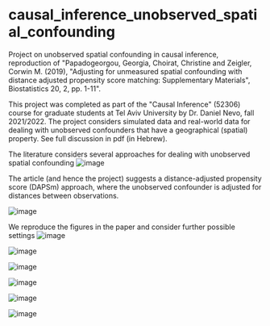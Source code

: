 # causal_inference_unobserved_spatial_confounding
Project on unobserved spatial confounding in causal inference, reproduction of "Papadogeorgou, Georgia, Choirat, Christine and Zeigler, Corwin M. (2019), "Adjusting for unmeasured spatial confounding with distance adjusted propensity score matching: Supplementary Materials", Biostatistics 20, 2, pp. 1-11".

This project was completed as part of the "Causal Inference" (52306) course for graduate students at Tel Aviv University by Dr. Daniel Nevo, fall 2021/2022.
The project considers simulated data and real-world data for dealing with unobserved confounders that have a geographical (spatial) property.
See full discussion in pdf (in Hebrew).

The literature considers several approaches for dealing with unobserved spatial confounding
![image](https://user-images.githubusercontent.com/18293025/174753902-3722a762-c371-4eba-b95e-3b33c8a07dab.png)

The article (and hence the project) suggests a distance-adjusted propensity score (DAPSm) approach, where the unobserved confounder is adjusted for distances between observations.

![image](https://user-images.githubusercontent.com/18293025/174754201-83d76fe5-1f76-4b7d-8f18-a19b3a9cfa15.png)

We reproduce the figures in the paper and consider further possible settings
![image](https://user-images.githubusercontent.com/18293025/174754351-7c1ad6fa-a4b5-4904-8a52-0fb7144cad72.png)

![image](https://user-images.githubusercontent.com/18293025/174754397-f67a6127-b5a8-4f41-9713-111c0c804dde.png)

![image](https://user-images.githubusercontent.com/18293025/174754437-ceba6139-0420-414e-8220-1a4b1b0e483d.png)

![image](https://user-images.githubusercontent.com/18293025/174754477-ebff17eb-c9af-433d-a647-77a11432e345.png)

![image](https://user-images.githubusercontent.com/18293025/174754529-a81889e2-69f1-4ba4-888a-b8b2a1d00adc.png)

![image](https://user-images.githubusercontent.com/18293025/174754575-2c59f678-de20-471e-94b8-4e96ae545b55.png)
